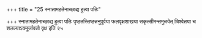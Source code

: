 +++
title = "25 स्नातामहतेनाच्छाद्य हुत्वा पतिः"

+++
स्नातामहतेनाच्छाद्य हुत्वा पतिः पृष्ठतस्तिष्ठन्ननुपूर्वया फलवृक्षशाखया सकृत्सीमन्तमुन्नयेत् त्रिश्वेतया च शलल्याऽयमूर्जावतो वृक्ष इति २५